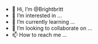 - 👋 Hi, I’m @Brightbritt
- 👀 I’m interested in ...
- 🌱 I’m currently learning ...
- 💞️ I’m looking to collaborate on ...
- 📫 How to reach me ...

<!---
Brightbritt/Brightbritt is a ✨ special ✨ repository because its `README.md` (this file) appears on your GitHub profile.
You can click the Preview link to take a look at your changes.
--->
